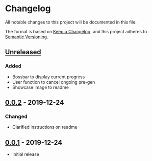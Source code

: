 # Changelog
All notable changes to this project will be documented in this file.

The format is based on [Keep a Changelog](https://keepachangelog.com/en/1.0.0/), and this project adheres to [Semantic Versioning](https://semver.org/spec/v2.0.0.html).

## [Unreleased]
### Added
- Bossbar to display current progress
- User function to cancel ongoing pre-gen
- Showcase image to readme

## [0.0.2] - 2019-12-24
### Changed
- Clarified instructions on readme

## [0.0.1] - 2019-12-24
- Initial release

[Unreleased]: https://github.com/Arcensoth/chunkbuster-datapack/compare/v0.0.2...HEAD
[0.0.2]: https://github.com/Arcensoth/chunkbuster-datapack/compare/v0.0.1...v0.0.2
[0.0.1]: https://github.com/Arcensoth/chunkbuster-datapack/releases/tag/v0.0.1
